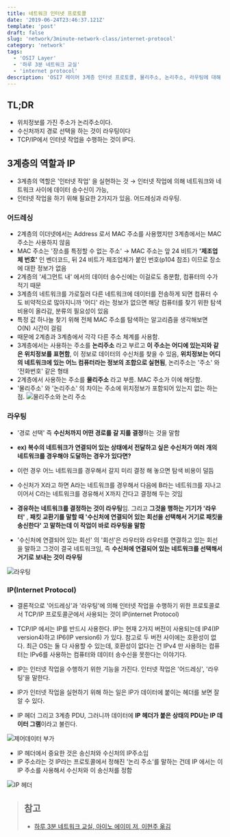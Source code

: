 ```yaml
---
title: 네트워크 인터넷 프로토콜
date: '2019-06-24T23:46:37.121Z'
template: 'post'
draft: false
slug: 'network/3minute-network-class/internet-protocol'
category: 'network'
tags:
  - 'OSI7 Layer'
  - '하루 3분 네트워크 교실'
  - 'internet protocol'
description: 'OSI7 레이어 3계층 인터넷 프로토콜, 물리주소, 논리주소, 라우팅에 대해 알아보았다.'
---
```


## TL;DR

- 위치정보를 가진 주소가 논리주소이다.
- 수신처까지 경로 선택을 하는 것이 라우팅이다
- TCP/IP에서 인터넷 작업을 수행하는 것이 IP다.

## 3계층의 역할과 IP

- 3계층의 역할은 '인터넷 작업' 을 실현하는 것 &rarr; 인터넷 작업에 의해 네트워크와 네트워크 사이에 데이터 송수신이 가능,
- 인터넷 작업을 하기 위해 필요한 2가지가 있음. 어드레싱과 라우팅.

### 어드레싱

- 2계층의 이더넷에서는 Address 로서 MAC 주소를 사용했지만 3계층에서는 MAC 주소는 사용하지 않음
- MAC 주소는 '장소를 특정할 수 없는 주소' &rarr; MAC 주소는 앞 24 비트가 **'제조업체 번호'** 인 벤더코드, 뒤 24 비트가 제조업체가 붙인 번호(p104 참조) 이므로 장소에 대한 정보가 없음
- 2계층의 '세그먼트 내' 에서의 데이터 송수신에는 이걸로도 충분함, 컴퓨터의 수가 적기 때문
- 3계층의 네트워크를 가로질러 다른 네트워크에 데이터를 전송하게 되면 컴퓨터 수도 비약적으로 많아지니까 '어디' 라는 정보가 없으면 해당 컴퓨터를 찾기 위한 탐색 비용이 올라감, 분류의 필요성이 있음 
- 특정 값 하나늘 찾기 위해 전체 MAC 주소를 탐색하는 알고리즘을 생각해보면 O(N) 시간이 걸림
- 때문에 2계층과 3계층에서 각각 다른 주소 체계를 사용함. 
- 3계층에서는 사용하는 주소를 **논리주소** 라고 부르고 **이 주소는 어디에 있는지와 같은 위치정보를 표현함**, 이 정보로 데이터의 수신처를 찾을 수 있음, **위치정보는 어디의 네트워크에 있는 어느 컴퓨터라는 정보의 조합으로 실현됨**, 논리주소는 '주소' 와 '전화번호' 같은 형태
- 2계층에서 사용하는 주소를 **물리주소** 라고 부름. MAC 주소가 이에 해당함. 
- '물리주소' 와 '논리주소' 의 차이는 주소에 위치정보가 포함되어 있는지 없는 하는 점.
![물리주소와 논리 주소](assets/image-20190624185248014.png)

### 라우팅

- '경로 선택' 즉 **수신처까지 어떤 경로를 갈 지를 결정**하는 것을 말함 

- **ex) 복수의 네트워크가 연결되어 있는 상태에서 전달하고 싶은 수신처가 여러 개의 네트워크를 경우해야 도달하는 경우가 있다면?** 

- 이런 경우 어느 네트워크를 경우해서 갈지 미리 결정 해 놓으면 탐색 비용이 덜듬 

- 수신처가 X라고 하면 A라는 네트워크를 경우해서 다음에 B라는 네트워크를 지나고 이어서 C라는 네트워크를 경유해서 X까지 간다고 결정해 두는 것임
- **경유하는 네트워크를 결정하는 것이 라우팅**임. 그리고 **그것을 행하는 기기가 '라우터'** , **패킷 교환기를 말할 때 '수신처에 연결되어 있는 회선을 선택해서 거기로 패킷을 송신한다' 고 말하는데 이 작업이 바로 라우팅을 말함**
- '수신처에 연결되어 있는 회선' 의  '회선'은 라우터와 라우터를 연결하고 있는 회선을 말하고 그것이 결국 네트워크임, 즉 **수신처에 연결되어 있는 네트워크를 선택해서 거기로 보내는 것이 라우팅**

![라우팅](assets/image-20190624190016922.png)

### IP(Internet Protocol)

- 결론적으로 '어드레싱'과 '라우팅'에 의해 인터넷 작업을 수행하기 위한 프로토콜로서 TCP/IP 프로토콜군에서 사용되는 것이 IP(internet Protocol)

- TCP/IP 에서는 IP를 반드시 사용한다. IP는 현재 2가지 버전이 사용되는데 IP4(IP version4)하고 IP6(IP version6) 가 있다. 참고로 두 버전 사이에는 호환성이 없다. 최근 OS는 둘 다 사용할 수 있는데, 호환성이 없다는 건 IPv4 만 사용하는 컴퓨터는 IPv6를 사용하는 컴퓨터와 데이터 송수신을 못한다는 이야기다.
- IP는 인터넷 작업을 수행하기 위한 기능을 가진다. 인터넷 작업은 '어드레싱', '라우팅'을 말한다.
- IP가 인터넷 작업을 실현하기 위해 하는 일은 IP가 데이터에 붙이는 헤더를 보면 잘 알 수 있다. 
- IP 헤더 그리고 3계층 PDU, 그러니까 데이터에 **IP 헤더가 붙은 상태의 PDU는 IP 데이터 그램**이라고 불린다.

![제어데이터 부가](assets/image-20190624191706107.png)

- IP 헤더에서 중요한 것은 송신처와 수신처의 IP주소임
- IP 주소라는 것 IP라는 프로토콜에서 정해진 '논리 주소'를 말하는 건데 IP 에서는 이 IP 주소를 사용해서 수신처와 이 송신처를 정함

![IP 헤더](assets/image-20190624192254323.png)

> ## 참고 
> - [하루 3분 네트워크 교실, 아이노 에이미 저, 이현주 옮김](http://www.kyobobook.co.kr/product/detailViewKor.laf?mallGb=KOR&ejkGb=KOR&linkClass=3309&barcode=9788931454727)